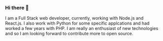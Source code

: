 ### Hi there 👋

<!--
**julianomcl/julianomcl** is a ✨ _special_ ✨ repository because its `README.md` (this file) appears on your GitHub profile.

Here are some ideas to get you started:

- 🔭 I’m currently working on ...
- 🌱 I’m currently learning ...
- 👯 I’m looking to collaborate on ...
- 🤔 I’m looking for help with ...
- 💬 Ask me about ...
- 📫 How to reach me: ...
- 😄 Pronouns: ...
- ⚡ Fun fact: ...
-->

I am a Full Stack web developer, currently, working with Node.js and React.js. I also work with Python for some specific applcations and had worked a few years with PHP. I am really an enthusiast of new technologies and so I am looking forward to contribute more to open source.
